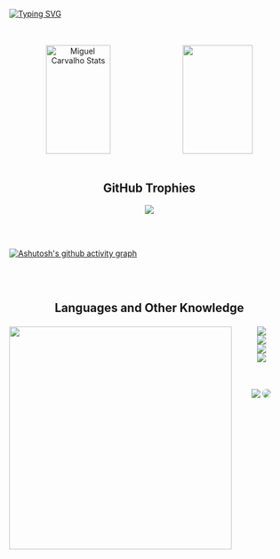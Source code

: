 
[![Typing SVG](https://readme-typing-svg.herokuapp.com/?color=00fffb&size=35&center=true&vCenter=true&width=1000&lines=HELLO,+MY+NAME+is+MIGUEL;I'm+18+years+old;I+from+Brasil,+SP;I+study+;Be+Welcome!+:%29)](https://git.io/typing-svg)  
<br><br>
<div align="center">  
  <img width="48%" height="195px" src="https://github-readme-stats.vercel.app/api?username=MiguelJesuino&show_icons=true&count_private=true&hide_border=true&title_color=00FFFF&icon_color=00FFFF&text_color=00FFFF&bg_color=0d1127" alt="Miguel Carvalho Stats" /> 
  <img width="50%" height="195px" src="https://github-readme-stats.vercel.app/api/top-langs/?username=MiguelJesuino&layout=compact&hide_border=true&title_color=00FFFF&text_color=00bfbf&bg_color=0d1227" />
</div>
<br>
<h2 align="center">GitHub Trophies</h2>

<p align="center">
  <img src="https://github-profile-trophy.vercel.app/?username=MiguelJesuino&theme=discord&row=1&no-bg=true&column=6&margin-w=15&margin-h=15" />
</p>
<br><br>

[![Ashutosh's github activity graph](https://github-readme-activity-graph.vercel.app/graph?username=MiguelJesuino&bg_color=0d1117&color=00e1ff&line=00fffb&point=d6f3ff&area=true&hide_border=true)](https://github.com/ashutosh00710/github-readme-activity-graph)

<br><br>

## <p align='center'>Languages and Other Knowledge</p>

<div align="center">
    <img align="left" width="400" src="https://www.e2msolutions.com/wp-content/uploads/2021/10/page-banner-img.png">
    <p align="">
      <img src="https://skillicons.dev/icons?i=ps,html,css,bootstrap,javascript,jquery,selenium" /><br>
      <img src="https://skillicons.dev/icons?i=eclipse,java,maven,mysql,php,nodejs,python" /><br>
      <img src="https://skillicons.dev/icons?i=bash,docker,linux,md,git,github,stackoverflow" /><br>
      <img src="https://skillicons.dev/icons?i=replit" />
    </p>
</div>

<br>
<br>
<div align="center"> 
<a href = "mailto:tech.miguelcarvalho@gmail.com"> <img src="https://img.shields.io/badge/-Gmail-FF0000?style=for-the-badge&logo=gmail&logoColor=white" target="_blank"></a>
<a href="https://www.linkedin.com/in/tech-miguelcarvalho" target="_blank"><img src="https://img.shields.io/badge/-LinkedIn-%230077B5?style=for-the-badge&logo=linkedin&logoColor=white" style="border-radius: 30px" target="_blank"></a> 
</div>

